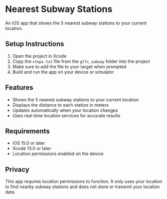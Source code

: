 # Nearest Subway Stations

An iOS app that shows the 5 nearest subway stations to your current location.

## Setup Instructions

1. Open the project in Xcode
2. Copy the `stops.txt` file from the `gtfs_subway` folder into the project
3. Make sure to add the file to your target when prompted
4. Build and run the app on your device or simulator

## Features

- Shows the 5 nearest subway stations to your current location
- Displays the distance to each station in meters
- Updates automatically when your location changes
- Uses real-time location services for accurate results

## Requirements

- iOS 15.0 or later
- Xcode 13.0 or later
- Location permissions enabled on the device

## Privacy

This app requires location permissions to function. It only uses your location to find nearby subway stations and does not store or transmit your location data. 